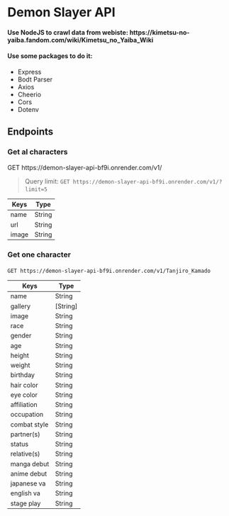 # Demon Slayer API
<h4>Use NodeJS to crawl data from webiste: https://kimetsu-no-yaiba.fandom.com/wiki/Kimetsu_no_Yaiba_Wiki</h4>
 <p dir="auto">
        <animated-image data-catalyst=""><a target="_blank" rel="noopener noreferrer"
                href="https://github.com/KhuongNC/demon-slayer-api/blob/master/Tanjiro.gif"
                data-target="animated-image.originalLink" hidden=""><img
                    src="https://github.com/KhuongNC/demon-slayer-api/blob/master/Tanjiro.gif" alt="tanjiro"
                    style="max-width: 100%;" data-target="animated-image.originalImage" hidden=""></a>
            <span class="AnimatedImagePlayer enabled" data-target="animated-image.player">
                <a data-target="animated-image.replacedLink" class="AnimatedImagePlayer-images"
                    href="https://github.com/KhuongNC/demon-slayer-api/blob/master/Tanjiro.gif" target="_blank"
                    hidden="">
                </a>
            </span>
        </animated-image>
 </p>

<h4>Use some packages to do it:</h4>
<ul>
  <li>Express</li>
  <li>Bodt Parser</li>
  <li>Axios</li>
  <li>Cheerio</li>
  <li>Cors</li>
  <li>Dotenv</li>
</ul>
<h2>Endpoints</h2>
<h3>Get al characters</h3>
<p>GET https://demon-slayer-api-bf9i.onrender.com/v1/</p>
<blockquote>
  <p dir="auto">Query limit: <code>GET https://demon-slayer-api-bf9i.onrender.com/v1/?limit=5</code></p>
</blockquote>
<table>
  <thead>
    <tr>
      <th>Keys</th>
      <th>Type</th>
    </tr>
  </thead>
  <tbody>
    <tr>
      <td>name</td>
      <td>String</td>
    </tr>
    <tr>
      <td>url</td>
      <td>String</td>
    </tr>
    <tr>
      <td>image</td>
      <td>String</td>
    </tr>
  </tbody>
</table>
<h3>Get one character</h3>
<p><code>GET https://demon-slayer-api-bf9i.onrender.com/v1/Tanjiro_Kamado</code></p>
<table>
  <thead>
    <tr>
      <th>Keys</th>
      <th>Type</th>
    </tr>
  </thead>
  <tbody>
    <tr>
      <td>name</td>
      <td>String</td>
    </tr>
    <tr>
      <td>gallery</td>
      <td>[String]</td>
    </tr>
    <tr>
      <td>image</td>
      <td>String</td>
    </tr>
    <tr>
      <td>race</td>
      <td>String</td>
    </tr>
    <tr>
      <td>gender</td>
      <td>String</td>
    </tr>
    <tr>
      <td>age</td>
      <td>String</td>
    </tr>
    <tr>
      <td>height</td>
      <td>String</td>
    </tr>
    <tr>
      <td>weight</td>
      <td>String</td>
    </tr>
    <tr>
      <td>birthday</td>
      <td>String</td>
    </tr>
    <tr>
      <td>hair color</td>
      <td>String</td>
    </tr>
    <tr>
      <td>eye color</td>
      <td>String</td>
    </tr>
    <tr>
      <td>affiliation</td>
      <td>String</td>
    </tr>
    <tr>
      <td>occupation</td>
      <td>String</td>
    </tr>
    <tr>
      <td>combat style</td>
      <td>String</td>
    </tr>
    <tr>
      <td>partner(s)</td>
      <td>String</td>
    </tr>
    <tr>
      <td>status</td>
      <td>String</td>
    </tr>
    <tr>
      <td>relative(s)</td>
      <td>String</td>
    </tr>
    <tr>
      <td>manga debut</td>
      <td>String</td>
    </tr>
    <tr>
      <td>anime debut</td>
      <td>String</td>
    </tr>
    <tr>
    <td>japanese va</td>
    <td>String</td>
    </tr>
    <tr>
      <td>english va</td>
      <td>String</td>
    </tr>
    <tr>
      <td>stage play</td>
      <td>String</td>
    </tr>
  </tbody>
</table>
